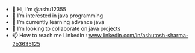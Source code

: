- 👋 Hi, I’m @ashu12355
- 👀 I’m interested in java programming
- 🌱 I’m currently learning advance java 
- 💞️ I’m looking to collaborate on java projects
- 📫 How to reach me LinkedIn : www.linkedin.com/in/ashutosh-sharma-2b3635125

<!---
ashu12355/ashu12355 is a ✨ special ✨ repository because its `README.md` (this file) appears on your GitHub profile.
You can click the Preview link to take a look at your changes.
--->
